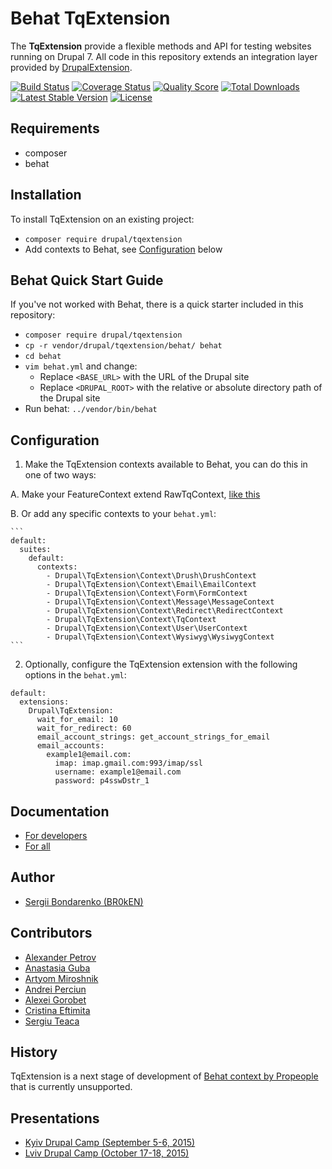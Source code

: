# Behat TqExtension

The **TqExtension** provide a flexible methods and API for testing websites running on Drupal 7. All
code in this repository extends an integration layer provided by [DrupalExtension](https://github.com/jhedstrom/drupalextension).

[![Build Status](https://img.shields.io/travis/BR0kEN-/TqExtension/master.svg?style=flat-square)](https://travis-ci.org/BR0kEN-/TqExtension)
[![Coverage Status](https://img.shields.io/scrutinizer/coverage/g/BR0kEN-/TqExtension.svg?style=flat-square)](https://scrutinizer-ci.com/g/BR0kEN-/TqExtension/code-structure)
[![Quality Score](https://img.shields.io/scrutinizer/g/BR0kEN-/TqExtension.svg?style=flat-square)](https://scrutinizer-ci.com/g/BR0kEN-/TqExtension)
[![Total Downloads](https://img.shields.io/packagist/dt/drupal/tqextension.svg?style=flat-square)](https://packagist.org/packages/drupal/tqextension)
[![Latest Stable Version](https://poser.pugx.org/drupal/tqextension/v/stable?format=flat-square)](https://packagist.org/packages/drupal/tqextension)
[![License](https://img.shields.io/badge/license-MIT-brightgreen.svg?style=flat-square)](https://packagist.org/packages/drupal/tqextension)

## Requirements

* composer
* behat

## Installation

To install TqExtension on an existing project:

- `composer require drupal/tqextension`
- Add contexts to Behat, see [Configuration](#configuration) below

## Behat Quick Start Guide

If you've not worked with Behat, there is a quick starter included in this repository:

- `composer require drupal/tqextension`
- `cp -r vendor/drupal/tqextension/behat/ behat`
- `cd behat`
- `vim behat.yml` and change:
  - Replace `<BASE_URL>` with the URL of the Drupal site
  - Replace `<DRUPAL_ROOT>` with the relative or absolute directory path of the Drupal site
- Run behat: `../vendor/bin/behat`

## Configuration

1. Make the TqExtension contexts available to Behat, you can do this in one of two ways:

  A. Make your FeatureContext extend RawTqContext, [like this](behat/features/bootstrap/FeatureContext.php)

  B. Or add any specific contexts to your `behat.yml`:

    ```
    default:
      suites:
        default:
          contexts:
            - Drupal\TqExtension\Context\Drush\DrushContext
            - Drupal\TqExtension\Context\Email\EmailContext
            - Drupal\TqExtension\Context\Form\FormContext
            - Drupal\TqExtension\Context\Message\MessageContext
            - Drupal\TqExtension\Context\Redirect\RedirectContext
            - Drupal\TqExtension\Context\TqContext
            - Drupal\TqExtension\Context\User\UserContext
            - Drupal\TqExtension\Context\Wysiwyg\WysiwygContext
    ```

2. Optionally, configure the TqExtension extension with the following options in the `behat.yml`:

  ```
  default:
    extensions:
      Drupal\TqExtension:
        wait_for_email: 10
        wait_for_redirect: 60
        email_account_strings: get_account_strings_for_email
        email_accounts:
          example1@email.com:
            imap: imap.gmail.com:993/imap/ssl
            username: example1@email.com
            password: p4sswDstr_1
  ```

## Documentation

- [For developers](docs/developers)
- [For all](docs)

## Author

- [Sergii Bondarenko (BR0kEN)](https://github.com/BR0kEN-)

## Contributors

- [Alexander Petrov](https://github.com/aapetrov)
- [Anastasia Guba](https://github.com/Naastya)
- [Artyom Miroshnik](https://github.com/M1r1k)
- [Andrei Perciun](https://github.com/andreiperciun)
- [Alexei Gorobet](https://github.com/asgorobets)
- [Cristina Eftimita](https://github.com/Eftimitac)
- [Sergiu Teaca](https://github.com/sergiuteaca)

## History

TqExtension is a next stage of development of [Behat context by Propeople](https://github.com/BR0kEN-/behat-drupal-propeople-context) that is currently unsupported.

## Presentations

- [Kyiv Drupal Camp (September 5-6, 2015)](https://docs.google.com/presentation/d/1JPJvLPORbO4vf9fFLgnQ0bEqe7XahqZ7iUjsd75yKmg)
- [Lviv Drupal Camp (October 17-18, 2015)](https://docs.google.com/presentation/d/1b4m8FoUNt0zMz98FFxgZ9chV8I7V8ek2oU5GZmkCriQ)
